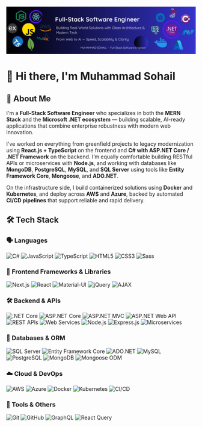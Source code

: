 ![Header](https://raw.githubusercontent.com/muhammadsohailbinallahbakhsh/muhammadsohailbinallahbakhsh/refs/heads/main/final-banner-v01.png)
# 👋 Hi there, I'm Muhammad Sohail

## 🚀 About Me

I'm a **Full-Stack Software Engineer** who specializes in both the **MERN Stack** and the **Microsoft .NET ecosystem** — building scalable, AI-ready applications that combine enterprise robustness with modern web innovation.

I've worked on everything from greenfield projects to legacy modernization using **React.js + TypeScript** on the frontend and **C# with ASP.NET Core / .NET Framework** on the backend. I’m equally comfortable building RESTful APIs or microservices with **Node.js**, and working with databases like **MongoDB**, **PostgreSQL**, **MySQL**, and **SQL Server** using tools like **Entity Framework Core**, **Mongoose**, and **ADO.NET**.

On the infrastructure side, I build containerized solutions using **Docker** and **Kubernetes**, and deploy across **AWS** and **Azure**, backed by automated **CI/CD pipelines** that support reliable and rapid delivery.

## 🛠️ Tech Stack

### 🗣️ Languages

![C#](https://img.shields.io/badge/-C%23-239120?style=flat&logo=c-sharp&logoColor=white) ![JavaScript](https://img.shields.io/badge/-JavaScript-F7DF1E?style=flat&logo=javascript&logoColor=black) ![TypeScript](https://img.shields.io/badge/-TypeScript-3178C6?style=flat&logo=typescript&logoColor=white) ![HTML5](https://img.shields.io/badge/-HTML5-E34F26?style=flat&logo=html5&logoColor=white) ![CSS3](https://img.shields.io/badge/-CSS3-1572B6?style=flat&logo=css3&logoColor=white) ![Sass](https://img.shields.io/badge/-Sass-CC6699?style=flat&logo=sass&logoColor=white)

### 🎨 Frontend Frameworks & Libraries

![Next.js](https://img.shields.io/badge/-Next.js-000000?style=flat&logo=nextdotjs&logoColor=white) ![React](https://img.shields.io/badge/-React-61DAFB?style=flat&logo=react&logoColor=black) ![Material-UI](https://img.shields.io/badge/-Material--UI-007FFF?style=flat&logo=mui&logoColor=white) ![jQuery](https://img.shields.io/badge/-jQuery-0769AD?style=flat&logo=jquery&logoColor=white) ![AJAX](https://img.shields.io/badge/-AJAX-017FCC?style=flat)

### 🛠️ Backend & APIs

![.NET Core](https://img.shields.io/badge/-.NET_Core-512BD4?style=flat&logo=.net&logoColor=white) ![ASP.NET Core](https://img.shields.io/badge/-ASP.NET_Core-512BD4?style=flat&logo=.net&logoColor=white) ![ASP.NET MVC](https://img.shields.io/badge/-ASP.NET_MVC-512BD4?style=flat&logo=.net&logoColor=white) ![ASP.NET Web API](https://img.shields.io/badge/-Web_API-512BD4?style=flat&logo=.net&logoColor=white) ![REST APIs](https://img.shields.io/badge/-REST_API-7C5DFA?style=flat) ![Web Services](https://img.shields.io/badge/-Web_Services-0A66C2?style=flat) ![Node.js](https://img.shields.io/badge/-Node.js-339933?style=flat&logo=node.js&logoColor=white) ![Express.js](https://img.shields.io/badge/-Express.js-000000?style=flat&logo=express&logoColor=white) ![Microservices](https://img.shields.io/badge/-Microservices-FF6F00?style=flat)

### 💾 Databases & ORM

![SQL Server](https://img.shields.io/badge/-SQL_Server-CC2927?style=flat&logo=microsoftsqlserver&logoColor=white) ![Entity Framework Core](https://img.shields.io/badge/-EF_Core-512BD4?style=flat&logo=.net&logoColor=white) ![ADO.NET](https://img.shields.io/badge/-ADO.NET-239120?style=flat&logo=.net&logoColor=white) ![MySQL](https://img.shields.io/badge/-MySQL-4479A1?style=flat&logo=mysql&logoColor=white) ![PostgreSQL](https://img.shields.io/badge/-PostgreSQL-4169E1?style=flat&logo=postgresql&logoColor=white) ![MongoDB](https://img.shields.io/badge/-MongoDB-47A248?style=flat&logo=mongodb&logoColor=white) ![Mongoose ODM](https://img.shields.io/badge/-Mongoose-880000?style=flat)

### ☁️ Cloud & DevOps

![AWS](https://img.shields.io/badge/-AWS-232F3E?style=flat&logo=amazonaws&logoColor=white) ![Azure](https://img.shields.io/badge/-Azure-0078D4?style=flat&logo=microsoftazure&logoColor=white) ![Docker](https://img.shields.io/badge/-Docker-2496ED?style=flat&logo=docker&logoColor=white) ![Kubernetes](https://img.shields.io/badge/-Kubernetes-326CE5?style=flat&logo=kubernetes&logoColor=white) ![CI/CD](https://img.shields.io/badge/-CI%2FCD-0052CC?style=flat)

### 🔧 Tools & Others

![Git](https://img.shields.io/badge/-Git-F05032?style=flat&logo=git&logoColor=white) ![GitHub](https://img.shields.io/badge/-GitHub-181717?style=flat&logo=github&logoColor=white) ![GraphQL](https://img.shields.io/badge/-GraphQL-E10098?style=flat&logo=graphql&logoColor=white) ![React Query](https://img.shields.io/badge/-React_Query-2B6797?style=flat&logo=reactquery&logoColor=white)
